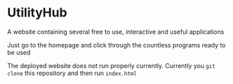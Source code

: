 # UtilityHub
A website containing several free to use, interactive and useful applications  

Just go to the homepage and click through the countless programs ready to be used

The deployed website does not run properly currently. Currently you `git clone` this repository and then run `index.html`